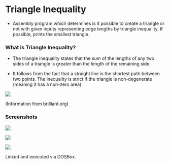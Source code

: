 # Triangle Inequality
* Assembly program which determines is it possible to create a triangle or not with given inputs representing edge lengths by triangle inequality. If possible, prints the smallest triangle.

### What is Triangle Inequality?

* The triangle inequality states that the sum of the lengths of any two sides of a triangle is greater than the length of the remaining side.

* It follows from the fact that a straight line is the shortest path between two points. The inequality is strict if the triangle is non-degenerate (meaning it has a non-zero area).

![](https://i.imgur.com/6kS5kFu.png)

(Information from brilliant.org)

### Screenshots
![](https://i.imgur.com/ttFKsJt.png)

![](https://i.imgur.com/Xb1BRqS.png)

![](https://i.imgur.com/ZXdhcI7.png)

Linked and executed via DOSBox.
